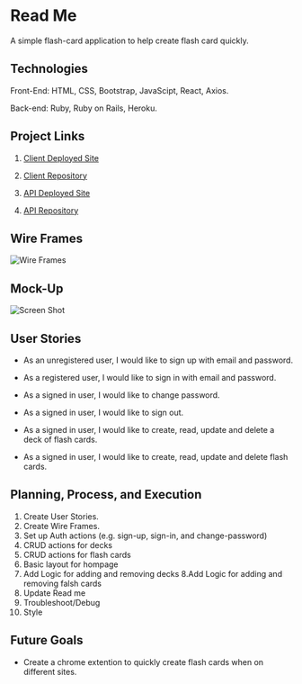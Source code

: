# Read Me
A simple flash-card application to help create flash card quickly.

## Technologies
  Front-End: HTML, CSS, Bootstrap, JavaScipt, React, Axios.

  Back-end: Ruby, Ruby on Rails, Heroku.

## Project Links
1. [Client Deployed Site](https://nathanfee.github.io/client-flash-study/#/)

2. [Client Repository](https://github.com/NathanFee/client-flash-study)

3. [API Deployed Site](https://murmuring-gorge-54085.herokuapp.com/)

4. [API Repository](https://github.com/NathanFee/api-flash-study)


## Wire Frames
![Wire Frames](https://i.imgur.com/o79MP7Z.png)

## Mock-Up
![Screen Shot](https://i.imgur.com/5dEtP6J.png)

## User Stories
- As an unregistered user, I would like to sign up with email and password.
- As a registered user, I would like to sign in with email and password.
- As a signed in user, I would like to change password.
- As a signed in user, I would like to sign out.

- As a signed in user, I would like to create, read, update and delete a deck of flash cards.
- As a signed in user, I would like to create, read, update and delete flash cards.


## Planning, Process, and Execution
1. Create User Stories.
2. Create Wire Frames.
3. Set up Auth actions (e.g. sign-up, sign-in, and change-password)
4. CRUD actions for decks
5. CRUD actions for flash cards
6. Basic layout for hompage
7. Add Logic for adding and removing decks
8.Add Logic for adding and removing falsh cards
9. Update Read me
10. Troubleshoot/Debug
11. Style

## Future Goals
  - Create a chrome extention to quickly create flash cards when on different sites.
